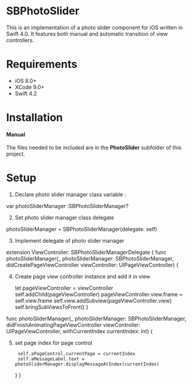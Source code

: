 # SBPhotoSlider

This is an implementation of a photo slider component for iOS written in Swift 4.0. 
It features both manual and automatic transition of view controllers.

# Requirements

* iOS 8.0+
* XCode 9.0+
* Swift 4.2

# Installation

#### Manual

The files needed to be included are in the **PhotoSlider** subfolder of this project.

# Setup

1. Declare photo slider manager class variable :

var  photoSliderManager :SBPhotoSliderManager?

2. Set photo slider manager class delegate

photoSliderManager = SBPhotoSliderManager(delegate: self)

3. Implement delegate of photo slider manager

extension ViewController: SBPhotoSliderManagerDelegate {
    func photoSliderManager(_ photoSliderManager: SBPhotoSliderManager, didCreatePageViewController viewController: UIPageViewController) {
    
   4. Create page view controller instance and add it in view
   
        let pageViewController = viewController
        self.addChild(pageViewController)
        pageViewController.view.frame = self.view.frame
        self.view.addSubview(pageViewController.view)
        self.bringSubViewsToFront()
    }
    
func photoSliderManager(_ photoSliderManager: SBPhotoSliderManager, didFinishAnimatingPageViewController viewController: UIPageViewController, withCurrentIndex currentIndex: Int) {

5. set page index for page control

        self.aPageControl.currentPage = currentIndex
        self.aMessageLabel.text = photoSliderManager.displayMessageAtIndex(currentIndex)
    }
}


